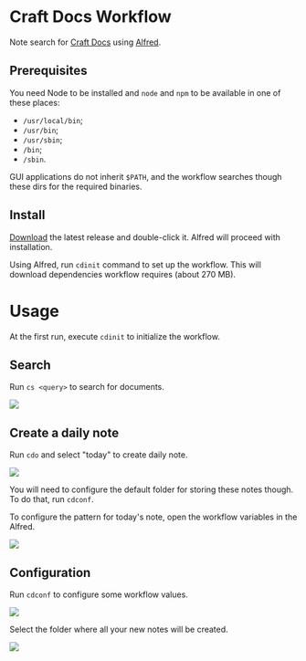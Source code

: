 # Craft Docs Workflow
Note search for [Craft Docs](https://www.craft.do) using [Alfred](https://www.alfredapp.com).

## Prerequisites
You need Node to be installed and `node` and `npm` to be available in one of these places:
* `/usr/local/bin`;
* `/usr/bin`;
* `/usr/sbin`;
* `/bin`;
* `/sbin`.

GUI applications do not inherit `$PATH`, and the workflow searches though these dirs for the required binaries. 


## Install
[Download](https://github.com/kudrykv/alfred-craftdocs/releases/download/v0.2.2/Craft_Docs_v0.2.2.alfredworkflow)
the latest release and double-click it.
Alfred will proceed with installation.

Using Alfred, run `cdinit` command to set up the workflow.
This will download dependencies workflow requires (about 270 MB).


# Usage
At the first run, execute `cdinit` to initialize the workflow.

## Search
Run `cs <query>` to search for documents.

![](example-cs.png)

## Create a daily note
Run `cdo` and select "today" to create daily note.

![](example-cdo-today.png)

You will need to configure the default folder for storing these notes though.
To do that, run `cdconf`.

To configure the pattern for today's note, open the workflow variables in the Alfred.

![](example-edit-wf_var.png)

## Configuration
Run `cdconf` to configure some workflow values.

![](example-cdconf.png)

Select the folder where all your new notes will be created.

![](example-cdconf-default-folder.png)
